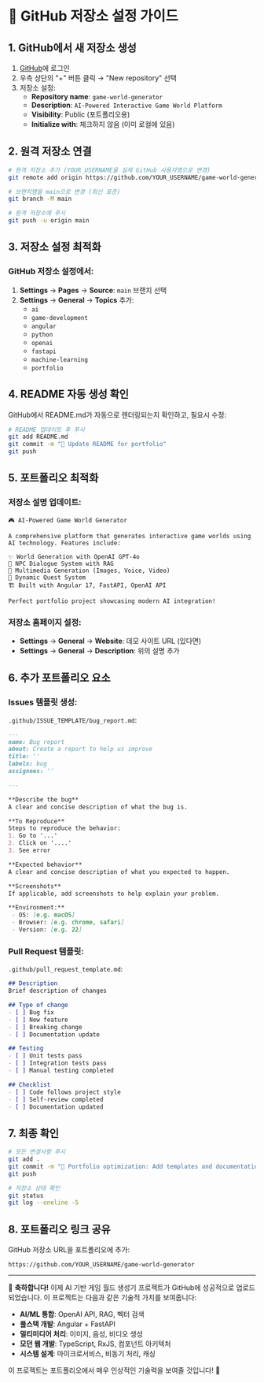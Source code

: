 # 🚀 GitHub 저장소 설정 가이드

## 1. GitHub에서 새 저장소 생성

1. [GitHub](https://github.com)에 로그인
2. 우측 상단의 "+" 버튼 클릭 → "New repository" 선택
3. 저장소 설정:
   - **Repository name**: `game-world-generator`
   - **Description**: `AI-Powered Interactive Game World Platform`
   - **Visibility**: Public (포트폴리오용)
   - **Initialize with**: 체크하지 않음 (이미 로컬에 있음)

## 2. 원격 저장소 연결

```bash
# 원격 저장소 추가 (YOUR_USERNAME을 실제 GitHub 사용자명으로 변경)
git remote add origin https://github.com/YOUR_USERNAME/game-world-generator.git

# 브랜치명을 main으로 변경 (최신 표준)
git branch -M main

# 원격 저장소에 푸시
git push -u origin main
```

## 3. 저장소 설정 최적화

### GitHub 저장소 설정에서:
1. **Settings** → **Pages** → **Source**: `main` 브랜치 선택
2. **Settings** → **General** → **Topics** 추가:
   - `ai`
   - `game-development`
   - `angular`
   - `python`
   - `openai`
   - `fastapi`
   - `machine-learning`
   - `portfolio`

## 4. README 자동 생성 확인

GitHub에서 README.md가 자동으로 렌더링되는지 확인하고, 필요시 수정:

```bash
# README 업데이트 후 푸시
git add README.md
git commit -m "📝 Update README for portfolio"
git push
```

## 5. 포트폴리오 최적화

### 저장소 설명 업데이트:
```
🎮 AI-Powered Game World Generator

A comprehensive platform that generates interactive game worlds using AI technology. Features include:

✨ World Generation with OpenAI GPT-4o
👥 NPC Dialogue System with RAG
🎨 Multimedia Generation (Images, Voice, Video)
🎯 Dynamic Quest System
🏗️ Built with Angular 17, FastAPI, OpenAI API

Perfect portfolio project showcasing modern AI integration!
```

### 저장소 홈페이지 설정:
- **Settings** → **General** → **Website**: 데모 사이트 URL (있다면)
- **Settings** → **General** → **Description**: 위의 설명 추가

## 6. 추가 포트폴리오 요소

### Issues 템플릿 생성:
`.github/ISSUE_TEMPLATE/bug_report.md`:
```markdown
---
name: Bug report
about: Create a report to help us improve
title: ''
labels: bug
assignees: ''

---

**Describe the bug**
A clear and concise description of what the bug is.

**To Reproduce**
Steps to reproduce the behavior:
1. Go to '...'
2. Click on '....'
3. See error

**Expected behavior**
A clear and concise description of what you expected to happen.

**Screenshots**
If applicable, add screenshots to help explain your problem.

**Environment:**
 - OS: [e.g. macOS]
 - Browser: [e.g. chrome, safari]
 - Version: [e.g. 22]
```

### Pull Request 템플릿:
`.github/pull_request_template.md`:
```markdown
## Description
Brief description of changes

## Type of change
- [ ] Bug fix
- [ ] New feature
- [ ] Breaking change
- [ ] Documentation update

## Testing
- [ ] Unit tests pass
- [ ] Integration tests pass
- [ ] Manual testing completed

## Checklist
- [ ] Code follows project style
- [ ] Self-review completed
- [ ] Documentation updated
```

## 7. 최종 확인

```bash
# 모든 변경사항 푸시
git add .
git commit -m "🎨 Portfolio optimization: Add templates and documentation"
git push

# 저장소 상태 확인
git status
git log --oneline -5
```

## 8. 포트폴리오 링크 공유

GitHub 저장소 URL을 포트폴리오에 추가:
```
https://github.com/YOUR_USERNAME/game-world-generator
```

---

🎉 **축하합니다!** 이제 AI 기반 게임 월드 생성기 프로젝트가 GitHub에 성공적으로 업로드되었습니다. 이 프로젝트는 다음과 같은 기술적 가치를 보여줍니다:

- **AI/ML 통합**: OpenAI API, RAG, 벡터 검색
- **풀스택 개발**: Angular + FastAPI
- **멀티미디어 처리**: 이미지, 음성, 비디오 생성
- **모던 웹 개발**: TypeScript, RxJS, 컴포넌트 아키텍처
- **시스템 설계**: 마이크로서비스, 비동기 처리, 캐싱

이 프로젝트는 포트폴리오에서 매우 인상적인 기술력을 보여줄 것입니다! 🚀 